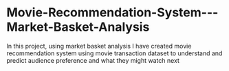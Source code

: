 # Movie-Recommendation-System---Market-Basket-Analysis
In this project, using market basket analysis I have created movie recommendation system using movie transaction dataset  to understand and predict audience preference and what they might watch next
